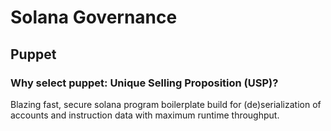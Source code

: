 # Solana Governance
## Puppet

### Why select puppet: Unique Selling Proposition (USP)?

Blazing fast, secure solana program boilerplate build for (de)serialization of accounts and instruction data with maximum runtime throughput.

